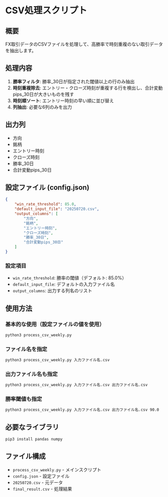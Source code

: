 # CSV処理スクリプト

## 概要
FX取引データのCSVファイルを処理して、高勝率で時刻重複のない取引データを抽出します。

## 処理内容
1. **勝率フィルタ**: 勝率_30日が指定された閾値以上の行のみ抽出
2. **時刻重複除去**: エントリー・クローズ時刻が重複する行を検出し、合計変動pips_30日が大きいものを残す
3. **時刻順ソート**: エントリー時刻の早い順に並び替え
4. **列抽出**: 必要な6列のみを出力

## 出力列
- 方向
- 銘柄
- エントリー時刻
- クローズ時刻
- 勝率_30日
- 合計変動pips_30日

## 設定ファイル (config.json)
```json
{
    "win_rate_threshold": 85.0,
    "default_input_file": "20250720.csv",
    "output_columns": [
        "方向",
        "銘柄", 
        "エントリー時刻",
        "クローズ時刻",
        "勝率_30日",
        "合計変動pips_30日"
    ]
}
```

### 設定項目
- `win_rate_threshold`: 勝率の閾値（デフォルト: 85.0%）
- `default_input_file`: デフォルトの入力ファイル名
- `output_columns`: 出力する列名のリスト

## 使用方法

### 基本的な使用（設定ファイルの値を使用）
```bash
python3 process_csv_weekly.py
```

### ファイル名を指定
```bash
python3 process_csv_weekly.py 入力ファイル名.csv
```

### 出力ファイル名も指定
```bash
python3 process_csv_weekly.py 入力ファイル名.csv 出力ファイル名.csv
```

### 勝率閾値も指定
```bash
python3 process_csv_weekly.py 入力ファイル名.csv 出力ファイル名.csv 90.0
```

## 必要なライブラリ
```bash
pip3 install pandas numpy
```

## ファイル構成
- `process_csv_weekly.py` - メインスクリプト
- `config.json` - 設定ファイル
- `20250720.csv` - 元データ
- `final_result.csv` - 処理結果 